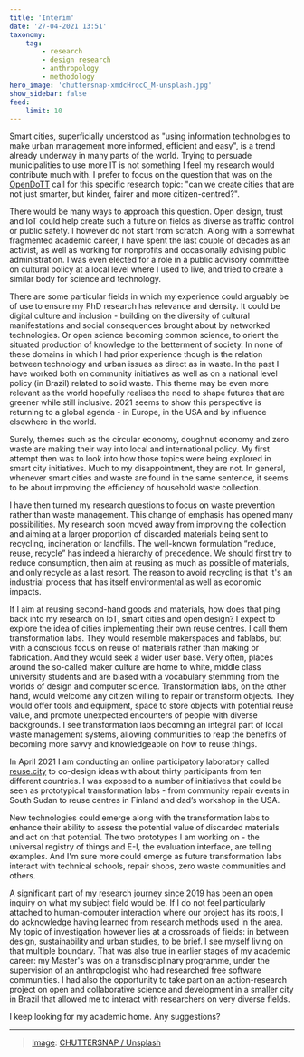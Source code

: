 ```yaml
---
title: 'Interim'
date: '27-04-2021 13:51'
taxonomy:
    tag:
        - research
        - design research
        - anthropology
        - methodology
hero_image: 'chuttersnap-xmdcHrocC_M-unsplash.jpg'
show_sidebar: false
feed:
    limit: 10
---
```


Smart cities, superficially understood as "using information technologies to make urban management more informed, efficient and easy", is a trend already underway in many parts of the world. Trying to persuade municipalities to use more IT is not something I feel my research would contribute much with. I prefer to focus on the question that was on the [OpenDoTT](https://opendott.org) call for this specific research topic: "can we create cities that are not just smarter, but kinder, fairer and more citizen-centred?".

There would be many ways to approach this question. Open design, trust and IoT could help create such a future on fields as diverse as traffic control or public safety. I however do not start from scratch. Along with a somewhat fragmented academic career, I have spent the last couple of decades as an activist, as well as working for nonprofits and occasionally advising public administration. I was even elected for a role in a public advisory committee on cultural policy at a local level where I used to live, and tried to create a similar body for science and technology.

There are some particular fields in which my experience could arguably be of use to ensure my PhD research has relevance and density. It could be digital culture and inclusion - building on the diversity of cultural manifestations and social consequences brought about by networked technologies. Or open science becoming common science, to orient the situated production of knowledge to the betterment of society. In none of these domains in which I had prior experience though is the relation between technology and urban issues as direct as in waste. In the past I have worked both on community initiatives as well as on a national level policy (in Brazil) related to solid waste. This theme may be even more relevant as the world hopefully realises the need to shape futures that are greener while still inclusive. 2021 seems to show this perspective is returning to a global agenda - in Europe, in the USA and by influence elsewhere in the world.

Surely, themes such as the circular economy, doughnut economy and zero waste are making their way into local and international policy. My first attempt then was to look into how those topics were being explored in smart city initiatives. Much to my disappointment, they are not. In general, whenever smart cities and waste are found in the same sentence, it seems to be about improving the efficiency of household waste collection.

I have then turned my research questions to focus on waste prevention rather than waste management. This change of emphasis has opened many possibilities. My research soon moved away from improving the collection and aiming at a larger proportion of discarded materials being sent to recycling, incineration or landfills. The well-known formulation “reduce, reuse, recycle” has indeed a hierarchy of precedence. We should first try to reduce consumption, then aim at reusing as much as possible of materials, and only recycle as a last resort. The reason to avoid recycling is that it's an industrial process that has itself environmental as well as economic impacts.

If I aim at reusing second-hand goods and materials, how does that ping back into my research on IoT, smart cities and open design? I expect to explore the idea of cities implementing their own reuse centres. I call them transformation labs. They would resemble makerspaces and fablabs, but with a conscious focus on reuse of materials rather than making or fabrication. And they would seek a wider user base. Very often, places around the so-called maker culture are home to white, middle class university students and are biased with a vocabulary stemming from the worlds of design and computer science. Transformation labs, on the other hand, would welcome any citizen willing to repair or transform objects. They would offer tools and equipment, space to store objects with potential reuse value, and promote unexpected encounters of people with diverse backgrounds. I see transformation labs becoming an integral part of local waste management systems, allowing communities to reap the benefits of becoming more savvy and knowledgeable on how to reuse things.

In April 2021 I am conducting an online participatory laboratory called [reuse.city](https://make.reuse.city) to co-design ideas with about thirty participants from ten different countries. I was exposed to a number of initiatives that could be seen as prototypical transformation labs - from community repair events in South Sudan to reuse centres in Finland and dad’s workshop in the USA.

New technologies could emerge along with the transformation labs to enhance their ability to assess the potential value of discarded materials and act on that potential. The two prototypes I am working on - the universal registry of things and E-I, the evaluation interface, are telling examples. And I'm sure more could emerge as future transformation labs interact with technical schools, repair shops, zero waste communities and others.

A significant part of my research journey since 2019 has been an open inquiry on what my subject field would be. If I do not feel particularly attached to human-computer interaction where our project has its roots, I do acknowledge having learned from research methods used in the area. My topic of investigation however lies at a crossroads of fields: in between design, sustainability and urban studies, to be brief. I see myself living on that multiple boundary. That was also true in earlier stages of my academic career: my Master's was on a transdisciplinary programme, under the supervision of an anthropologist who had researched free software communities. I had also the opportunity to take part on an action-research project on open and collaborative science and development in a smaller city in Brazil that allowed me to interact with researchers on very diverse fields.

I keep looking for my academic home. Any suggestions?

---

> [Image](https://unsplash.com/photos/xmdcHrocC_M): [CHUTTERSNAP / Unsplash](https://unsplash.com/@chuttersnap)
